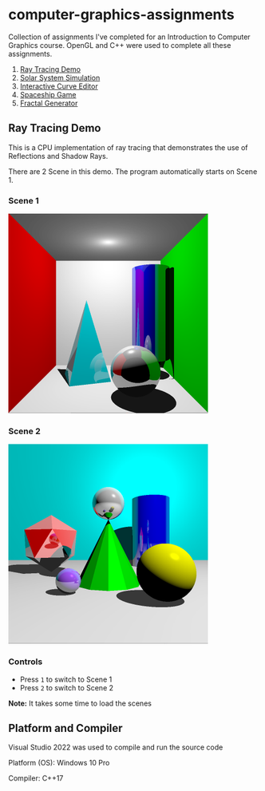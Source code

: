 # computer-graphics-assignments

Collection of assignments I've completed for an Introduction to Computer Graphics course. OpenGL and C++ were used to complete all these assignments. 

1. [Ray Tracing Demo](#ray-tracing-demo)
1. [Solar System Simulation](#solar-system-simulation)
1. [Interactive Curve Editor](#interactive-curve-editor)
1. [Spaceship Game](#spaceship-game)
1. [Fractal Generator](#fractal-generator)

## Ray Tracing Demo

This is a CPU implementation of ray tracing that demonstrates the use of Reflections and Shadow Rays.

There are 2 Scene in this demo. The program automatically starts on Scene 1.

### Scene 1
<img src="images/Scene1.png" alt="drawing" width="400"/>

### Scene 2
<img src="images/Scene2.png" alt="drawing" width="400"/>

### Controls

- Press `1` to switch to Scene 1
- Press `2` to switch to Scene 2

**Note:** It takes some time to load the scenes


## Platform and Compiler

Visual Studio 2022 was used to compile and run the source code

Platform (OS): Windows 10 Pro

Compiler: C++17

